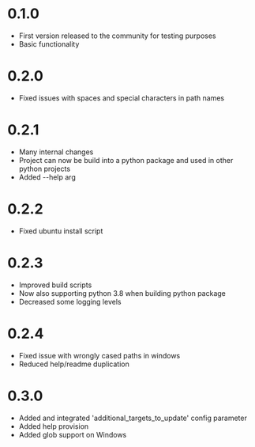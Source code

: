0.1.0
=====
- First version released to the community for testing purposes
- Basic functionality

0.2.0
=====
- Fixed issues with spaces and special characters in path names

0.2.1
=====
- Many internal changes
- Project can now be build into a python package and used in other python projects
- Added --help arg

0.2.2
=====
- Fixed ubuntu install script

0.2.3
=====
- Improved build scripts
- Now also supporting python 3.8 when building python package
- Decreased some logging levels

0.2.4
=====
- Fixed issue with wrongly cased paths in windows
- Reduced help/readme duplication

0.3.0
=====
- Added and integrated 'additional_targets_to_update' config parameter
- Added help provision
- Added glob support on Windows
